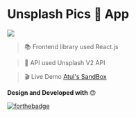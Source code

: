 # Unsplash Pics :rice_scene: App

![](https://i.imgur.com/7Yb5w3R.jpg)

> :books: Frontend library used
> React.js

> :satellite: API used
> Unsplash V2 API

> :clapper: Live Demo
> [Atul's SandBox](https://codesandbox.io/s/rm6ol7p6xq)

**Design and Developed with** :heart_eyes:

[![forthebadge](https://forthebadge.com/images/badges/built-with-swag.svg)](https://forthebadge.com)
